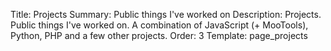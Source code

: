 Title:       Projects
Summary:     Public things I've worked on
Description: Projects. Public things I've worked on. A combination of JavaScript (+ MooTools), Python, PHP and a few other projects.
Order:       3
Template:    page_projects
